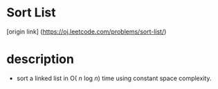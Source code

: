 # Sort List

[origin link] (https://oj.leetcode.com/problems/sort-list/)

# description

* sort a linked list in O( *n* log *n*) time using constant space complexity.
